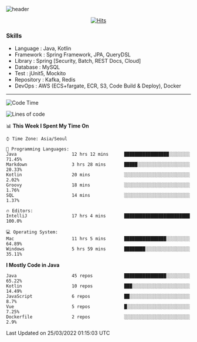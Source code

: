 <!-- Github Profile Readme로 프로필 꾸미기 : https://zzsza.github.io/development/2020/07/10/make-github-profile-readme/ -->

<!-- github theme -->
  <!-- 
    ![header](https://capsule-render.vercel.app/api?type=slice&color=e0f0e3&height=150&section=header&text=beasy&fontSize=45)
  -->
  ![header](https://capsule-render.vercel.app/api?type=soft&color=e0f0e3&height=150&section=header&text=Choi-YongSeok&fontSize=55&animation=twinkling)


<!-- hits count : https://hits.seeyoufarm.com/ -->
<div align=center>
    
  [![Hits](https://hits.seeyoufarm.com/api/count/incr/badge.svg?url=https%3A%2F%2Fgithub.com%2Fchoi-ys&count_bg=%2379C83D&title_bg=%23555555&icon=&icon_color=%23E7E7E7&title=hits&edge_flat=false)](https://hits.seeyoufarm.com)

</div>


<!-- Committed Top Lang -->
<div align=center>
</div>


### Skills
 - Language : Java, Kotlin
 - Framework : Spring Framework, JPA, QueryDSL
 - Library : Spring [Security, Batch, REST Docs, Cloud]
 - Database : MySQL
 - Test : jUnit5, Mockito
 - Repository : Kafka, Redis
 - DevOps : AWS (ECS+fargate, ECR, S3, Code Build & Deploy), Docker

---

<!--START_SECTION:waka-->
![Code Time](http://img.shields.io/badge/Code%20Time-2%2C067%20hrs%2027%20mins-blue)

![Lines of code](https://img.shields.io/badge/From%20Hello%20World%20I%27ve%20Written-211%20Thousand%20lines%20of%20code-blue)

📊 **This Week I Spent My Time On** 

```text
⌚︎ Time Zone: Asia/Seoul

💬 Programming Languages: 
Java                     12 hrs 12 mins      █████████████████░░░░░░░░   71.45% 
Markdown                 3 hrs 28 mins       █████░░░░░░░░░░░░░░░░░░░░   20.33% 
Kotlin                   20 mins             ░░░░░░░░░░░░░░░░░░░░░░░░░   2.02% 
Groovy                   18 mins             ░░░░░░░░░░░░░░░░░░░░░░░░░   1.76% 
SQL                      14 mins             ░░░░░░░░░░░░░░░░░░░░░░░░░   1.37%

🔥 Editors: 
IntelliJ                 17 hrs 4 mins       █████████████████████████   100.0%

💻 Operating System: 
Mac                      11 hrs 5 mins       ████████████████░░░░░░░░░   64.89% 
Windows                  5 hrs 59 mins       ████████░░░░░░░░░░░░░░░░░   35.11%

```

**I Mostly Code in Java** 

```text
Java                     45 repos            ████████████████░░░░░░░░░   65.22% 
Kotlin                   10 repos            ███░░░░░░░░░░░░░░░░░░░░░░   14.49% 
JavaScript               6 repos             ██░░░░░░░░░░░░░░░░░░░░░░░   8.7% 
Vue                      5 repos             █░░░░░░░░░░░░░░░░░░░░░░░░   7.25% 
Dockerfile               2 repos             ░░░░░░░░░░░░░░░░░░░░░░░░░   2.9%

```



 Last Updated on 25/03/2022 01:15:03 UTC
<!--END_SECTION:waka-->

<!-- 
![footer](https://capsule-render.vercel.app/api?section=footer&type=slice&color=e0f0e3)
-->

